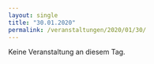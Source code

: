 ```yaml
---
layout: single
title: "30.01.2020"
permalink: /veranstaltungen/2020/01/30/
---
```


Keine Veranstaltung an diesem Tag.
